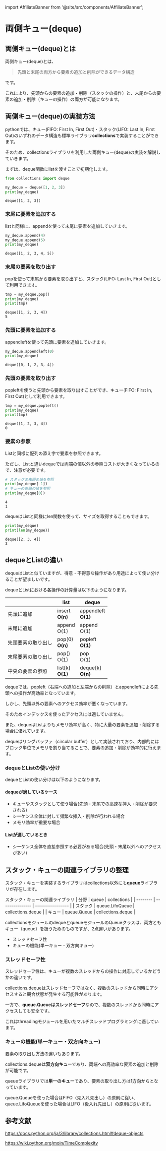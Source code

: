import AffiliateBanner from '@site/src/components/AffiliateBanner';

# 両側キュー(deque)

## 両側キュー(deque)とは
両側キュー(deque)とは、

> 先頭と末尾の両方から要素の追加と削除ができるデータ構造

です。
<bt/>
 

これにより、先頭からの要素の追加・削除（スタックの操作）と、末尾からの要素の追加・削除（キューの操作）の両方が可能になります。

## 両側キュー(deque)の実装方法
pythonでは、キュー(FIFO: First In, First Out)・スタック(LIFO: Last In, First Out)のいずれのデータ構造も標準ライブラリ**collections**で実装することができます。

そのため、collectionsライブラリを利用した両側キュー(deque)の実装を解説していきます。

まずは、deque関数にlistを渡すことで初期化します。

```python  title="dequeの初期化"
from collections import deque

my_deque = deque([1, 2, 3])
print(my_deque)
```

```text title="実行結果"
deque([1, 2, 3])
```
 
### 末尾に要素を追加する
listと同様に、appendを使って末尾に要素を追加していきます。

```python  title="dequeの末尾に追加"
my_deque.append(4)
my_deque.append(5)
print(my_deque)
```

```text title="実行結果"
deque([1, 2, 3, 4, 5])
```

### 末尾の要素を取り出す
popを使って末尾から要素を取り出すと、スタック(LIFO: Last In, First Out)として利用できます。

```python  title="dequeの末尾から取り出す"
tmp = my_deque.pop()
print(my_deque)
print(tmp)
```

```text title="実行結果"
deque([1, 2, 3, 4])
5
```

### 先頭に要素を追加する
appendleftを使って先頭に要素を追加していきます。

```python  title=""
my_deque.appendleft(0)
print(my_deque)
```

```text title="実行結果"
deque([0, 1, 2, 3, 4])
```

### 先頭の要素を取り出す
popleftを使うと先頭から要素を取り出すことができ、キュー(FIFO: First In, First Out)として利用できます。

```python  title="dequeの先頭を取得"
tmp = my_deque.popleft()
print(my_deque)
print(tmp)
```

```text title="実行結果"
deque([1, 2, 3, 4])
0
```

### 要素の参照
Listと同様に配列の添え字で要素を参照できます。

ただし、Listと違いdequeでは両端の値以外の参照コストが大きくなっているので、注意が必要です。

```python  title="dequeを参照"
# スタックの先頭の値を参照
print(my_deque[-1])
# キューの先頭の値を参照
print(my_deque[0])
```

```text title="実行結果"
4
1
```
 

dequeはListと同様にlen関数を使って、サイズを取得することもできます。

```python  title="dequeの要素数を取得"
print(my_deque)
print(len(my_deque))
```

```text title="実行結果"
deque([2, 3, 4])
3
```

## dequeとListの違い
dequeはListと似ていますが、得意・不得意な操作があり用途によって使い分けることが望ましいです。

dequeとListにおける各操作の計算量は以下のようになります。

|                    | list                  | deque                     |
| ------------------ | --------------------- | ------------------------- |
| 先頭に追加         | insert <br/> **O(n)** | appendleft <br/> **O(1)** |
| 末尾に追加         | append<br/>O(1)       | append<br/>O(1)           |
| 先頭要素の取り出し | pop(0)<br/>**O(n)**   | popleft<br/>**O(1)**      |
| 末尾要素の取り出し | pop()<br/>O(1)        | pop<br/>O(1)              |
| 中央の要素の参照   | list[k]<br/>**O(1)**  | deque[k]	<br/>**O(n)**    |


dequeでは、popleft（右端への追加と左端からの削除）とappendleftによる先頭への操作が高効率となっています。

しかし、先頭以外の要素へのアクセス効率が悪くなっています。

そのためインデックスを使ったアクセスには適していません。
 

また、dequeはListよりもメモリ効率が高く、特に大量の要素を追加・削除する場合に優れています。

dequeはリングバッファ（circular buffer）として実装されており、内部的にはブロック単位でメモリを割り当てることで、要素の追加・削除が効率的に行えます。


### dequeとListの使い分け
dequeとListの使い分けは以下のようになります。

#### dequeが適しているケース
* キューやスタックとして使う場合(先頭・末尾での高速な挿入・削除が要求される)
* シーケンス全体に対して頻繁な挿入・削除が行われる場合
* メモリ効率が重要な場合

#### Listが適しているとき
* シーケンス全体を直接参照する必要がある場合(先頭・末尾以外へのアクセスが多い)
 

## スタック・キューの関連ライブラリの整理
スタック・キューを実装するライブラリはcollections以外にも**queue**ライブラリが存在します。

スタック・キューの関連ライブラリ
| 分野     | queue           | collections       |
| -------- | --------------- | ----------------- |
| スタック | queue.LifoQueue | collections.deque |
| キュー   | queue.Queue     | collections.deque |
 

collectionsモジュールのdequeとqueueモジュールのQueueクラスは、両方ともキュー（queue）を扱うためのものですが、2点違いがあります。

* スレッドセーフ性
* キューの機能(単一キュー・双方向キュー)
 

### スレッドセーフ性
スレッドセーフ性は、キューが複数のスレッドからの操作に対応しているかどうかの違いです。

collections.dequeはスレッドセーフではなく、複数のスレッドから同時にアクセスすると競合状態が発生する可能性があります。

一方で、**queue.Queueはスレッドセーフ**なので、複数のスレッドから同時にアクセスしても安全です。

これはthreadingモジュールを用いたマルチスレッドプログラミングに適しています。

 
### キューの機能(単一キュー・双方向キュー)
要素の取り出し方法の違いもあります。

collections.dequeは**双方向キュー**であり、両端への高効率な要素の追加と削除が可能です。

queueライブラリでは**単一のキュー**であり、要素の取り出し方は1方向からとなっています。

queue.Queueを使った場合はFIFO（先入れ先出し）の原則に従い、queue.LifoQueueを使った場合はLIFO（後入れ先出し）の原則に従います。

 

## 参考文献

https://docs.python.org/ja/3/library/collections.html#deque-objects

https://wiki.python.org/moin/TimeComplexity